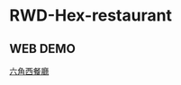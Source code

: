 # RWD-Hex-restaurant

## WEB DEMO
[六角西餐廳](https://johnnyli326.github.io/RWD-Hex-restaurant/target="_blank")
